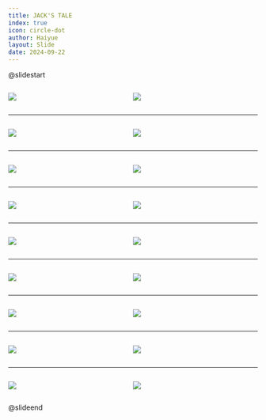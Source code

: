 ```yaml
---
title: JACK'S TALE
index: true
icon: circle-dot
author: Haiyue
layout: Slide
date: 2024-09-22
---
```

 
@slidestart

<div style="display:flex">
<div style="flex:1">

![](https://raw.githubusercontent.com/yclord/reading/refs/heads/master/english/Level-M/JACK'S%20TALE/001.webp)
</div>
<div style="flex:1">

![](https://raw.githubusercontent.com/yclord/reading/refs/heads/master/english/Level-M/JACK'S%20TALE/002.webp)
</div>
</div>

---

<div style="display:flex">
<div style="flex:1">

![](https://raw.githubusercontent.com/yclord/reading/refs/heads/master/english/Level-M/JACK'S%20TALE/003.webp)
</div>
<div style="flex:1">

![](https://raw.githubusercontent.com/yclord/reading/refs/heads/master/english/Level-M/JACK'S%20TALE/004.webp)
</div>
</div>

---

<div style="display:flex">
<div style="flex:1">

![](https://raw.githubusercontent.com/yclord/reading/refs/heads/master/english/Level-M/JACK'S%20TALE/005.webp)
</div>
<div style="flex:1">

![](https://raw.githubusercontent.com/yclord/reading/refs/heads/master/english/Level-M/JACK'S%20TALE/006.webp)
</div>
</div>

---

<div style="display:flex">
<div style="flex:1">

![](https://raw.githubusercontent.com/yclord/reading/refs/heads/master/english/Level-M/JACK'S%20TALE/007.webp)
</div>
<div style="flex:1">

![](https://raw.githubusercontent.com/yclord/reading/refs/heads/master/english/Level-M/JACK'S%20TALE/008.webp)
</div>
</div>

---

<div style="display:flex">
<div style="flex:1">

![](https://raw.githubusercontent.com/yclord/reading/refs/heads/master/english/Level-M/JACK'S%20TALE/009.webp)
</div>
<div style="flex:1">

![](https://raw.githubusercontent.com/yclord/reading/refs/heads/master/english/Level-M/JACK'S%20TALE/010.webp)
</div>
</div>

---

<div style="display:flex">
<div style="flex:1">

![](https://raw.githubusercontent.com/yclord/reading/refs/heads/master/english/Level-M/JACK'S%20TALE/011.webp)
</div>
<div style="flex:1">

![](https://raw.githubusercontent.com/yclord/reading/refs/heads/master/english/Level-M/JACK'S%20TALE/012.webp)
</div>
</div>

---

<div style="display:flex">
<div style="flex:1">

![](https://raw.githubusercontent.com/yclord/reading/refs/heads/master/english/Level-M/JACK'S%20TALE/013.webp)
</div>
<div style="flex:1">

![](https://raw.githubusercontent.com/yclord/reading/refs/heads/master/english/Level-M/JACK'S%20TALE/014.webp)
</div>
</div>

---

<div style="display:flex">
<div style="flex:1">

![](https://raw.githubusercontent.com/yclord/reading/refs/heads/master/english/Level-M/JACK'S%20TALE/015.webp)
</div>
<div style="flex:1">

![](https://raw.githubusercontent.com/yclord/reading/refs/heads/master/english/Level-M/JACK'S%20TALE/016.webp)
</div>
</div>

---

<div style="display:flex">
<div style="flex:1">

![](https://raw.githubusercontent.com/yclord/reading/refs/heads/master/english/Level-M/JACK'S%20TALE/017.webp)
</div>
<div style="flex:1">

![](https://raw.githubusercontent.com/yclord/reading/refs/heads/master/english/Level-M/JACK'S%20TALE/018.webp)
</div>
</div>

@slideend